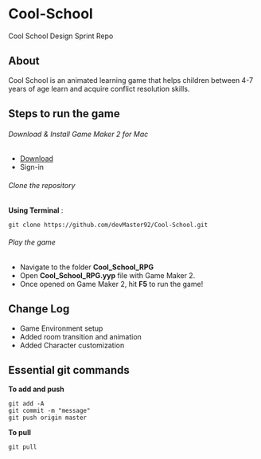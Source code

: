 # Cool-School
Cool School Design Sprint Repo


## About
Cool School is an animated learning game that helps children between 4-7 years of age learn and acquire conflict resolution skills.


## Steps to run the game

###### Download & Install Game Maker 2 for Mac

* [Download](https://www.yoyogames.com/en/education)
* Sign-in

###### Clone the repository

**Using Terminal** : 
```
git clone https://github.com/devMaster92/Cool-School.git
```

###### Play the game

* Navigate to the folder **Cool_School_RPG**
* Open **Cool_School_RPG.yyp** file with Game Maker 2. 
* Once opened on Game Maker 2, hit **F5** to run the game!

## Change Log

* Game Environment setup 
* Added room transition and animation
* Added Character customization

## Essential git commands
**To add and push**
```
git add -A
git commit -m "message"
git push origin master
```
**To pull**
```
git pull
```
